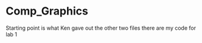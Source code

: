 # Comp_Graphics
Starting point is what Ken gave out
the other two files there are my code for lab 1
